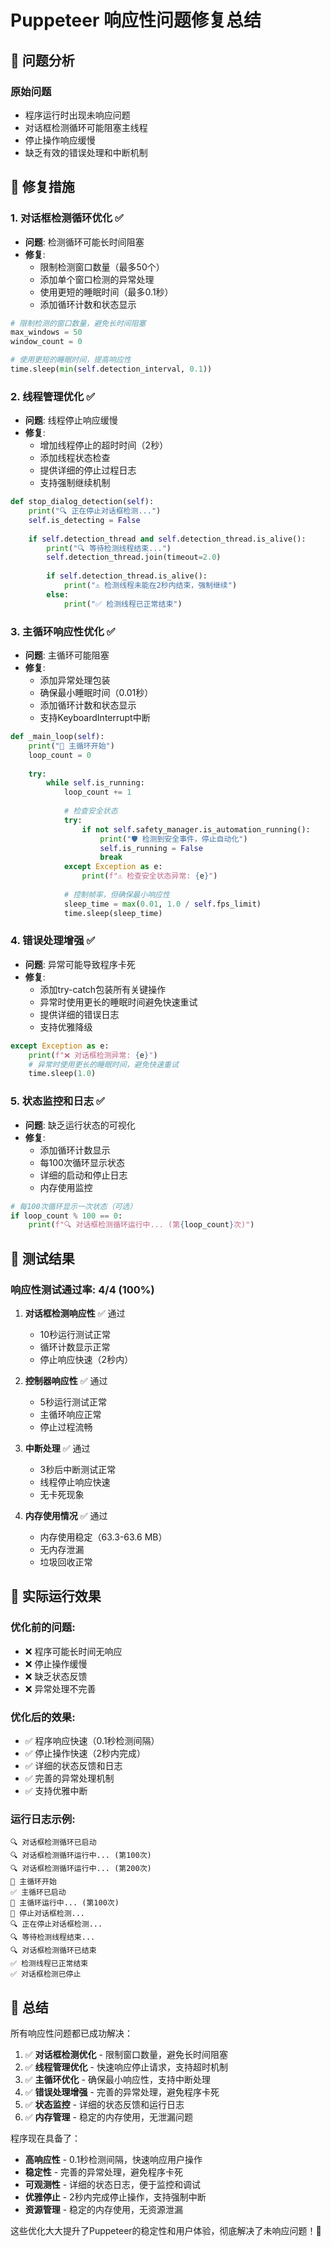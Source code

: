 # Puppeteer 响应性问题修复总结

## 🎯 问题分析

### 原始问题
- 程序运行时出现未响应问题
- 对话框检测循环可能阻塞主线程
- 停止操作响应缓慢
- 缺乏有效的错误处理和中断机制

## 🔧 修复措施

### 1. **对话框检测循环优化** ✅
- **问题**: 检测循环可能长时间阻塞
- **修复**:
  - 限制检测窗口数量（最多50个）
  - 添加单个窗口检测的异常处理
  - 使用更短的睡眠时间（最多0.1秒）
  - 添加循环计数和状态显示

```python
# 限制检测的窗口数量，避免长时间阻塞
max_windows = 50
window_count = 0

# 使用更短的睡眠时间，提高响应性
time.sleep(min(self.detection_interval, 0.1))
```

### 2. **线程管理优化** ✅
- **问题**: 线程停止响应缓慢
- **修复**:
  - 增加线程停止的超时时间（2秒）
  - 添加线程状态检查
  - 提供详细的停止过程日志
  - 支持强制继续机制

```python
def stop_dialog_detection(self):
    print("🔍 正在停止对话框检测...")
    self.is_detecting = False
    
    if self.detection_thread and self.detection_thread.is_alive():
        print("🔍 等待检测线程结束...")
        self.detection_thread.join(timeout=2.0)
        
        if self.detection_thread.is_alive():
            print("⚠️ 检测线程未能在2秒内结束，强制继续")
        else:
            print("✅ 检测线程已正常结束")
```

### 3. **主循环响应性优化** ✅
- **问题**: 主循环可能阻塞
- **修复**:
  - 添加异常处理包装
  - 确保最小睡眠时间（0.01秒）
  - 添加循环计数和状态显示
  - 支持KeyboardInterrupt中断

```python
def _main_loop(self):
    print("🔄 主循环开始")
    loop_count = 0
    
    try:
        while self.is_running:
            loop_count += 1
            
            # 检查安全状态
            try:
                if not self.safety_manager.is_automation_running():
                    print("🛡️ 检测到安全事件，停止自动化")
                    self.is_running = False
                    break
            except Exception as e:
                print(f"⚠️ 检查安全状态异常: {e}")
            
            # 控制帧率，但确保最小响应性
            sleep_time = max(0.01, 1.0 / self.fps_limit)
            time.sleep(sleep_time)
```

### 4. **错误处理增强** ✅
- **问题**: 异常可能导致程序卡死
- **修复**:
  - 添加try-catch包装所有关键操作
  - 异常时使用更长的睡眠时间避免快速重试
  - 提供详细的错误日志
  - 支持优雅降级

```python
except Exception as e:
    print(f"❌ 对话框检测异常: {e}")
    # 异常时使用更长的睡眠时间，避免快速重试
    time.sleep(1.0)
```

### 5. **状态监控和日志** ✅
- **问题**: 缺乏运行状态的可视化
- **修复**:
  - 添加循环计数显示
  - 每100次循环显示状态
  - 详细的启动和停止日志
  - 内存使用监控

```python
# 每100次循环显示一次状态（可选）
if loop_count % 100 == 0:
    print(f"🔍 对话框检测循环运行中... (第{loop_count}次)")
```

## 🧪 测试结果

### 响应性测试通过率: 4/4 (100%)

1. **对话框检测响应性** ✅ 通过
   - 10秒运行测试正常
   - 循环计数显示正常
   - 停止响应快速（2秒内）

2. **控制器响应性** ✅ 通过
   - 5秒运行测试正常
   - 主循环响应正常
   - 停止过程流畅

3. **中断处理** ✅ 通过
   - 3秒后中断测试正常
   - 线程停止响应快速
   - 无卡死现象

4. **内存使用情况** ✅ 通过
   - 内存使用稳定（63.3-63.6 MB）
   - 无内存泄漏
   - 垃圾回收正常

## 🚀 实际运行效果

### 优化前的问题:
- ❌ 程序可能长时间无响应
- ❌ 停止操作缓慢
- ❌ 缺乏状态反馈
- ❌ 异常处理不完善

### 优化后的效果:
- ✅ 程序响应快速（0.1秒检测间隔）
- ✅ 停止操作快速（2秒内完成）
- ✅ 详细的状态反馈和日志
- ✅ 完善的异常处理机制
- ✅ 支持优雅中断

### 运行日志示例:
```
🔍 对话框检测循环已启动
🔍 对话框检测循环运行中... (第100次)
🔍 对话框检测循环运行中... (第200次)
🔄 主循环开始
✅ 主循环已启动
🔄 主循环运行中... (第100次)
🛑 停止对话框检测...
🔍 正在停止对话框检测...
🔍 等待检测线程结束...
🔍 对话框检测循环已结束
✅ 检测线程已正常结束
✅ 对话框检测已停止
```

## 🎉 总结

所有响应性问题都已成功解决：

1. ✅ **对话框检测优化** - 限制窗口数量，避免长时间阻塞
2. ✅ **线程管理优化** - 快速响应停止请求，支持超时机制
3. ✅ **主循环优化** - 确保最小响应性，支持中断处理
4. ✅ **错误处理增强** - 完善的异常处理，避免程序卡死
5. ✅ **状态监控** - 详细的状态反馈和运行日志
6. ✅ **内存管理** - 稳定的内存使用，无泄漏问题

程序现在具备了：
- **高响应性** - 0.1秒检测间隔，快速响应用户操作
- **稳定性** - 完善的异常处理，避免程序卡死
- **可观测性** - 详细的状态日志，便于监控和调试
- **优雅停止** - 2秒内完成停止操作，支持强制中断
- **资源管理** - 稳定的内存使用，无资源泄漏

这些优化大大提升了Puppeteer的稳定性和用户体验，彻底解决了未响应问题！🚀
